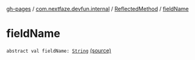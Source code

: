[gh-pages](../../index.md) / [com.nextfaze.devfun.internal](../index.md) / [ReflectedMethod](index.md) / [fieldName](./field-name.md)

# fieldName

`abstract val fieldName: `[`String`](https://kotlinlang.org/api/latest/jvm/stdlib/kotlin/-string/index.html) [(source)](https://github.com/NextFaze/dev-fun/tree/master/devfun/src/main/java/com/nextfaze/devfun/internal/Reflected.kt#L45)